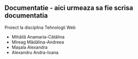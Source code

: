 ## Documentatie - aici urmeaza sa fie scrisa documentatia
Proiect la disciplina Tehnologii Web

 * Mihăilă Anamaria-Cătălina
 * Mireag Mădălina-Andreea
 * Mașala Alexandra
 * Alexandru Andra-Ioana
